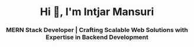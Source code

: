 <h1 align="center">Hi 👋, I'm Intjar Mansuri</h1>
<h3 align="center"> MERN Stack Developer | Crafting Scalable Web Solutions with Expertise in Backend Development</h3>
<img align="right" width="400 src="https://cdn.dribbble.com/users/1162077/screenshots/3848914/programmer.gif">
